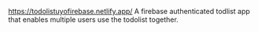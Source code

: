 https://todolistuyofirebase.netlify.app/
A firebase authenticated todlist app that enables multiple users use the todolist together.
